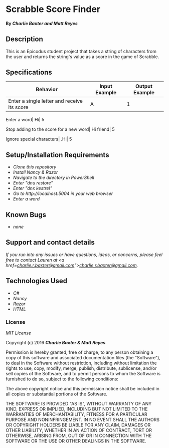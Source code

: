 # Scrabble Score Finder

#### By _**Charlie Baxter and Matt Reyes**_

## Description

This is an Epicodus student project that takes a string of characters from the user and returns the string's value as a score in the game of Scrabble.

## Specifications

Behavior  | Input Example | Output Example
------------- | ------------- | -------------
Enter a single letter and receive its score| A| 1

Enter a word| Hi| 5

Stop adding to the score for a new word| Hi friend| 5

Ignore special characters| .Hi| 5

## Setup/Installation Requirements

* _Clone this repository_
* _Install Nancy & Razor_
* _Navigate to the directory in PowerShell_
* _Enter "dnu restore"_
* _Enter "dnx kestrel"_
* _Go to http://localhost:5004 in your web browser_
* _Enter a word_

## Known Bugs

* _none_

## Support and contact details

_If you run into any issues or have questions, ideas, or concerns, please feel free to contact Lauren at <a href=charlie.r.baxter@gmail.com">charlie.r.baxter@gmail.com</a>._

## Technologies Used

* _C#_
* _Nancy_
* _Razor_
* _HTML_

### License

*MIT License*

Copyright (c) 2016 **_Charlie Baxter & Matt Reyes_**

Permission is hereby granted, free of charge, to any person obtaining a copy of this software and associated documentation files (the "Software"), to deal in the Software without restriction, including without limitation the rights to use, copy, modify, merge, publish, distribute, sublicense, and/or sell copies of the Software, and to permit persons to whom the Software is furnished to do so, subject to the following conditions:

The above copyright notice and this permission notice shall be included in all copies or substantial portions of the Software.

THE SOFTWARE IS PROVIDED "AS IS", WITHOUT WARRANTY OF ANY KIND, EXPRESS OR IMPLIED, INCLUDING BUT NOT LIMITED TO THE WARRANTIES OF MERCHANTABILITY, FITNESS FOR A PARTICULAR PURPOSE AND NONINFRINGEMENT. IN NO EVENT SHALL THE AUTHORS OR COPYRIGHT HOLDERS BE LIABLE FOR ANY CLAIM, DAMAGES OR OTHER LIABILITY, WHETHER IN AN ACTION OF CONTRACT, TORT OR OTHERWISE, ARISING FROM, OUT OF OR IN CONNECTION WITH THE SOFTWARE OR THE USE OR OTHER DEALINGS IN THE SOFTWARE.
